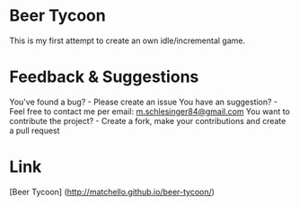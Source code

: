 # Beer Tycoon

This is my first attempt to create an own idle/incremental game.


# Feedback & Suggestions

You've found a bug? - Please create an issue
You have an suggestion? - Feel free to contact me per email: m.schlesinger84@gmail.com
You want to contribute the project? - Create a fork, make your contributions and create a pull request


# Link

[Beer Tycoon] (http://matchello.github.io/beer-tycoon/)